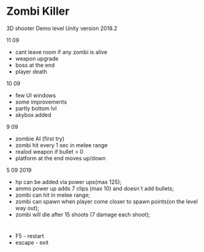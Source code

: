 # Zombi Killer
3D shooter Demo level Unity version 2018.2

11 09
- cant leave room if any zombi is alive
- weapon upgrade
- boss at the end
- player death

10 09
- few UI windows
- some improvements
- partly bottom lvl
- skybox added

9 09 
- zombie AI (first try)
- zombi hit every 1 sec in melee range
- realod weapon if bullet > 0
- platform at the end moves up/down

5 09 2019

- hp can be added via power ups(max 125);
- ammo power up adds 7 clips (max 10) and doesn`t add bullets; 
- zombi can hit in melee range; 
- zombi can spawn when player come closer to spawn points(on the level way out);
- zombi will die after 15 shoots (7 damage each shoot); 

#

- F5 - restart
- escape - exit
